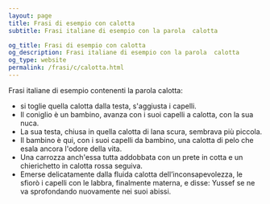 ```yaml
---
layout: page
title: Frasi di esempio con calotta 
subtitle: Frasi italiane di esempio con la parola  calotta

og_title: Frasi di esempio con calotta 
og_description: Frasi italiane di esempio con la parola  calotta
og_type: website
permalink: /frasi/c/calotta.html
---
```


Frasi italiane di esempio contenenti la parola calotta:


- si toglie quella calotta dalla testa, s'aggiusta i capelli.
- Il coniglio è un bambino, avanza con i suoi capelli a calotta, con la sua nuca.
- La sua testa, chiusa in quella calotta di lana scura, sembrava più piccola.
- Il bambino è qui, con i suoi capelli da bambino, una calotta di pelo che esala ancora l'odore della vita.
- Una carrozza anch'essa tutta addobbata con un prete in cotta e un chierichetto in calotta rossa seguiva.
- Emerse delicatamente dalla fluida calotta dell’inconsapevolezza, le sfiorò i capelli con le labbra, finalmente materna, e disse: Yussef se ne va sprofondando nuovamente nei suoi abissi.
